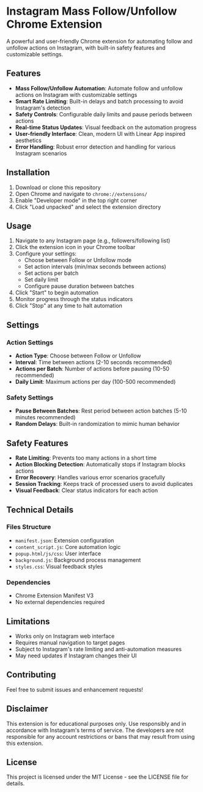 # Instagram Mass Follow/Unfollow Chrome Extension

A powerful and user-friendly Chrome extension for automating follow and unfollow actions on Instagram, with built-in safety features and customizable settings.

## Features

- **Mass Follow/Unfollow Automation**: Automate follow and unfollow actions on Instagram with customizable settings
- **Smart Rate Limiting**: Built-in delays and batch processing to avoid Instagram's detection
- **Safety Controls**: Configurable daily limits and pause periods between actions
- **Real-time Status Updates**: Visual feedback on the automation progress
- **User-friendly Interface**: Clean, modern UI with Linear App inspired aesthetics
- **Error Handling**: Robust error detection and handling for various Instagram scenarios

## Installation

1. Download or clone this repository
2. Open Chrome and navigate to `chrome://extensions/`
3. Enable "Developer mode" in the top right corner
4. Click "Load unpacked" and select the extension directory

## Usage

1. Navigate to any Instagram page (e.g., followers/following list)
2. Click the extension icon in your Chrome toolbar
3. Configure your settings:
   - Choose between Follow or Unfollow mode
   - Set action intervals (min/max seconds between actions)
   - Set actions per batch
   - Set daily limit
   - Configure pause duration between batches
4. Click "Start" to begin automation
5. Monitor progress through the status indicators
6. Click "Stop" at any time to halt automation

## Settings

### Action Settings
- **Action Type**: Choose between Follow or Unfollow
- **Interval**: Time between actions (2-10 seconds recommended)
- **Actions per Batch**: Number of actions before pausing (10-50 recommended)
- **Daily Limit**: Maximum actions per day (100-500 recommended)

### Safety Settings
- **Pause Between Batches**: Rest period between action batches (5-10 minutes recommended)
- **Random Delays**: Built-in randomization to mimic human behavior

## Safety Features

- **Rate Limiting**: Prevents too many actions in a short time
- **Action Blocking Detection**: Automatically stops if Instagram blocks actions
- **Error Recovery**: Handles various error scenarios gracefully
- **Session Tracking**: Keeps track of processed users to avoid duplicates
- **Visual Feedback**: Clear status indicators for each action

## Technical Details

### Files Structure
- `manifest.json`: Extension configuration
- `content_script.js`: Core automation logic
- `popup.html/js/css`: User interface
- `background.js`: Background process management
- `styles.css`: Visual feedback styles

### Dependencies
- Chrome Extension Manifest V3
- No external dependencies required

## Limitations

- Works only on Instagram web interface
- Requires manual navigation to target pages
- Subject to Instagram's rate limiting and anti-automation measures
- May need updates if Instagram changes their UI

## Contributing

Feel free to submit issues and enhancement requests!

## Disclaimer

This extension is for educational purposes only. Use responsibly and in accordance with Instagram's terms of service. The developers are not responsible for any account restrictions or bans that may result from using this extension.

## License

This project is licensed under the MIT License - see the LICENSE file for details. 